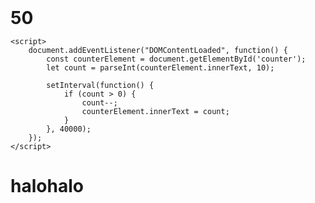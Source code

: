 <!DOCTYPE html>
<html lang="en">
<head>
    <meta charset="UTF-8">
    <meta name="viewport" content="width=device-width, initial-scale=1.0">
    <title>Scarcity Timer</title>
    <style>
        .counter {
            font-size: 2em;
            font-weight: bold;
        }
    </style>
</head>
<body>
    <div class="counter" id="counter">50</div>

    <script>
        document.addEventListener("DOMContentLoaded", function() {
            const counterElement = document.getElementById('counter');
            let count = parseInt(counterElement.innerText, 10);
            
            setInterval(function() {
                if (count > 0) {
                    count--;
                    counterElement.innerText = count;
                }
            }, 40000);
        });
    </script>
</body>
</html>

# halohalo
